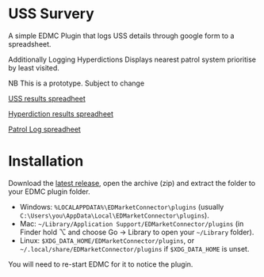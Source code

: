 # USS Survery 
A simple EDMC Plugin that logs USS details through google form to a spreadsheet.

Additionally Logging Hyperdictions
Displays nearest patrol system prioritise by least visited.

NB This is a prototype. Subject to change

[USS results spreadheet](https://docs.google.com/spreadsheets/d/1_LsPtmXS7aUGYTJ-OomdE4gsYqkrYsmS7qzSpIUhQ4s/edit?usp=sharing)

[Hyperdiction results spreadheet](https://docs.google.com/spreadsheets/d/1grRDdXb6-6W1oxAVzPvvqTQDiVuExqAnvR97Q7cvrMA/edit?usp=sharing)

[Patrol Log spreadheet](https://docs.google.com/spreadsheets/d/1zlSh5fHg2ZM9fdLE4xl_GlPX0b0BFpbxarvKhRMUMi0/edit?usp=sharing)


# Installation
Download the [latest release](https://github.com/NoFoolLikeOne/EDMC-USS-Survey/archive/1.0.zip), open the archive (zip) and extract the folder  to your EDMC plugin folder.

* Windows: `%LOCALAPPDATA%\EDMarketConnector\plugins` (usually `C:\Users\you\AppData\Local\EDMarketConnector\plugins`).
* Mac: `~/Library/Application Support/EDMarketConnector/plugins` (in Finder hold ⌥ and choose Go &rarr; Library to open your `~/Library` folder).
* Linux: `$XDG_DATA_HOME/EDMarketConnector/plugins`, or `~/.local/share/EDMarketConnector/plugins` if `$XDG_DATA_HOME` is unset.

You will need to re-start EDMC for it to notice the plugin.

